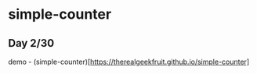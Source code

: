 # simple-counter
Day 2/30
---
demo - (simple-counter)[https://therealgeekfruit.github.io/simple-counter]

